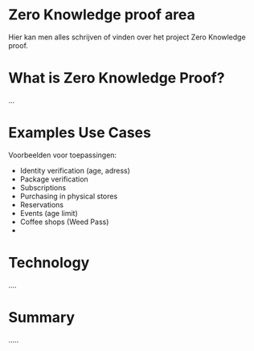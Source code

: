 # Zero Knowledge proof area

Hier kan men alles schrijven of vinden over het project Zero Knowledge proof.

# What is Zero Knowledge Proof?
...

# Examples Use Cases
Voorbeelden voor toepassingen:
   - Identity verification (age, adress)
   - Package verification
   - Subscriptions 
   - Purchasing in physical stores
   - Reservations
   - Events (age limit)
   - Coffee shops (Weed Pass)
   - 

# Technology
....


# Summary

.....


